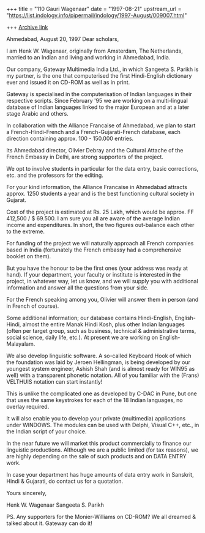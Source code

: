 +++
title = "110 Gauri Wagenaar"
date = "1997-08-21"
upstream_url = "https://list.indology.info/pipermail/indology/1997-August/009007.html"

+++
[Archive link](https://list.indology.info/pipermail/indology/1997-August/009007.html)

Ahmedabad, August 20, 1997
Dear scholars,

I am Henk W. Wagenaar, originally from Amsterdam, The
Netherlands, married to an Indian and living and working in
Ahmedabad, India.

Our company, Gateway Multimedia India Ltd., in which Sangeeta S.
Parikh is my partner, is the one that computerised the first
Hindi-English dictionary ever and issued it on CD-ROM as well as
in print.

Gateway is specialised in the computerisation of Indian languages
in their respective scripts. Since February '95 we are working
on a multi-lingual database of Indian languages linked to the
major European and at a later stage Arabic and others. 

In collaboration with the Alliance Francaise of Ahmedabad, we
plan to start a French-Hindi-French and a French-Gujarati-French
database, each direction containing approx. 100 - 150.000 entries.

Its Ahmedabad director, Olivier Debray and the Cultural Attache
of the French Embassy in Delhi, are strong supporters of the
project. 

We opt to involve students in particular for the data entry,
basic corrections, etc. and the professors for the editing. 

For your kind information, the Alliance Francaise in Ahmedabad
attracts approx. 1250 students a year and is the best functioning
cultural society in Gujarat.

Cost of the project is estimated at Rs. 25 Lakh, which would be
approx. FF 412,500 / $ 69.500. I am sure you all are aware of the
average Indian income and expenditures. In short, the two figures
out-balance each other to the extreme.

For funding of the project we will naturally approach all French
companies based in India (fortunately the French embassy had a
comprehensive booklet on them). 

But you have the honour to be the first ones (your address was
ready at hand). If your department, your faculty or institute is
interested in the project, in whatever way, let us know, and we
will supply you with additional information and answer all the
questions from your side.

For the French speaking among you, Olivier will answer them in
person (and in French of course).

Some additional information; our database contains Hindi-English,
English-Hindi, almost the entire Manak Hindi Kosh, plus other
Indian languages (often per target group, such as business,
technical & administrative terms, social science, daily life,
etc.). At present we are working on English-Malayalam.

We also develop linguistic software. A so-called Keyboard Hook
of which the foundation was laid by Jeroen Hellingman, is being
developed by our youngest system engineer, Ashish Shah (and is
almost ready for WIN95 as well) with a transparent phonetic
notation. All of you familiar with the (Frans) VELTHUIS notation
can start instantly!

This is unlike the complicated one as developed by C-DAC in Pune,
but one that uses the same keystrokes for each of the 18 Indian
languages, no overlay required. 

It will also enable you to develop your private (multimedia)
applications under WINDOWS. The modules can be used with Delphi,
Visual C++, etc., in the Indian script of your choice.

In the near future we will market this product commercially to
finance our linguistic productions. Although we are a public
limited (for tax reasons), we are highly depending on the sale
of such products and on DATA ENTRY work.

In case your department has huge amounts of data entry work in
Sanskrit, Hindi & Gujarati, do contact us for a quotation.

Yours sincerely,

Henk W. Wagenaar
Sangeeta S. Parikh

PS. Any supporters for the Monier-Williams on CD-ROM? 
    We all dreamed & talked about it. Gateway can do it!






